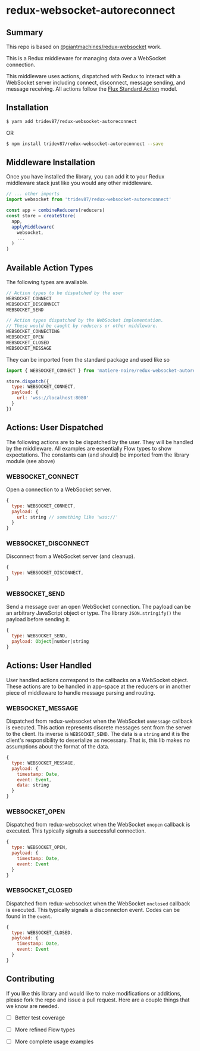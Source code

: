 # redux-websocket-autoreconnect

## Summary

This repo is based on [@giantmachines/redux-websocket](https://github.com/giantmachines/redux-websocket) work.

This is a Redux middleware for managing data over a WebSocket connection.

This middleware uses actions, dispatched with Redux to interact with a WebSocket server including connect, disconnect, message sending, and message receiving. All actions follow the [Flux Standard Action](https://github.com/acdlite/flux-standard-action) model. 

## Installation

```bash
$ yarn add tridev87/redux-websocket-autoreconnect
```
OR

```bash
$ npm install tridev87/redux-websocket-autoreconnect --save
```

## Middleware Installation

Once you have installed the library, you can add it to your Redux middleware stack just like you would any other middleware.

```javascript
// ... other imports
import websocket from 'tridev87/redux-websocket-autoreconnect'

const app = combineReducers(reducers)
const store = createStore(
  app,
  applyMiddleware(
    websocket,
    ...
  )
)
```
## Available Action Types

The following types are available.

```javascript
// Action types to be dispatched by the user
WEBSOCKET_CONNECT
WEBSOCKET_DISCONNECT
WEBSOCKET_SEND

// Action types dispatched by the WebSocket implementation.
// These would be caught by reducers or other middleware.
WEBSOCKET_CONNECTING
WEBSOCKET_OPEN
WEBSOCKET_CLOSED
WEBSOCKET_MESSAGE
```

They can be imported from the standard package and used like so

```javascript
import { WEBSOCKET_CONNECT } from 'matiere-noire/redux-websocket-autoreconnect'

store.dispatch({
  type: WEBSOCKET_CONNECT,
  payload: {
    url: 'wss://localhost:8080'
  }
})
```

## Actions: User Dispatched

The following actions are to be dispatched by the user. They will be handled by the middleware. All examples are essentially Flow types to show expectations. The constants can (and should) be imported from the library module (see above)

### WEBSOCKET_CONNECT

Open a connection to a WebSocket server.

```javascript
{
  type: WEBSOCKET_CONNECT,
  payload: {
    url: string // something like 'wss://'
  }
}
```

### WEBSOCKET_DISCONNECT

Disconnect from a WebSocket server (and cleanup).

```javascript
{
  type: WEBSOCKET_DISCONNECT,
}
```

### WEBSOCKET_SEND

Send a message over an open WebSocket connection. The payload can be an arbitrary JavaScript object or type. The library `JSON.stringify()` the payload before sending it.

```javascript
{
  type: WEBSOCKET_SEND,
  payload: Object|number|string
}
```

## Actions: User Handled

User handled actions correspond to the callbacks on a WebSocket object. These actions are to be handled in app-space at the reducers or in another piece of middleware to handle message parsing and routing.

### WEBSOCKET_MESSAGE

Dispatched from redux-websocket when the WebSocket `onmessage` callback is executed. This action represents discrete messages sent from the server to the client. Its inverse is `WEBSOCKET_SEND`. The data is a `string` and it is the client's responsibility to deserialize as necessary. That is, this lib makes no assumptions about the format of the data.

```javascript
{
  type: WEBSOCKET_MESSAGE,
  payload: {
    timestamp: Date,
    event: Event,
    data: string
  }
}
```

### WEBSOCKET_OPEN

Dispatched from redux-websocket when the WebSocket `onopen` callback is executed. This typically signals a successful connection.

```javascript
{
  type: WEBSOCKET_OPEN,
  payload: {
    timestamp: Date,
    event: Event
  }
}
```

### WEBSOCKET_CLOSED

Dispatched from redux-websocket when the WebSocket `onclosed` callback is executed. This typically signals a disconnecton event. Codes can be found in the `event`.

```javascript
{
  type: WEBSOCKET_CLOSED,
  payload: {
    timestamp: Date,
    event: Event
  }
}
```

## Contributing

If you like this library and would like to make modifications or additions, please fork the repo and issue a pull request. Here are a couple things that we know are needed.

- [ ] Better test coverage
- [ ] More refined Flow types
- [ ] More complete usage examples

